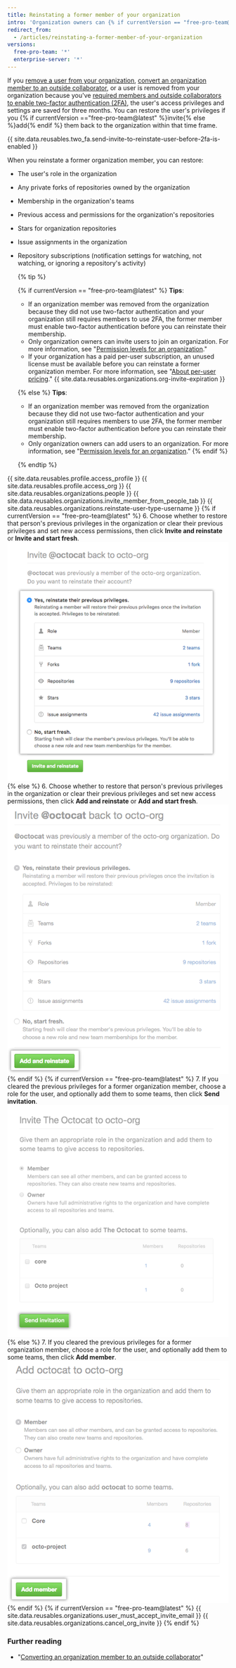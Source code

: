 ```yaml
---
title: Reinstating a former member of your organization
intro: 'Organization owners can {% if currentVersion == "free-pro-team@latest" %}invite former organization members to rejoin{% else %}add former members to{% endif%} your organization, and choose whether to restore the person''s former role, access permissions, forks, and settings.'
redirect_from:
  - /articles/reinstating-a-former-member-of-your-organization
versions:
  free-pro-team: '*'
  enterprise-server: '*'
---
```


If you [remove a user from your organization](/articles/removing-a-member-from-your-organization), [convert an organization member to an outside collaborator](/articles/converting-an-organization-member-to-an-outside-collaborator), or a user is removed from your organization because you've [required members and outside collaborators to enable two-factor authentication (2FA)](/articles/requiring-two-factor-authentication-in-your-organization), the user's access privileges and settings are saved for three months. You can restore the user's privileges if you {% if currentVersion =="free-pro-team@latest" %}invite{% else %}add{% endif %} them back to the organization within that time frame.

{{ site.data.reusables.two_fa.send-invite-to-reinstate-user-before-2fa-is-enabled }}

When you reinstate a former organization member, you can restore:
 - The user's role in the organization
 - Any private forks of repositories owned by the organization
 - Membership in the organization's teams
 - Previous access and permissions for the organization's repositories
 - Stars for organization repositories
 - Issue assignments in the organization
 - Repository subscriptions (notification settings for watching, not watching, or ignoring a repository's activity)

    {% tip %}

    {% if currentVersion == "free-pro-team@latest" %}
    **Tips**:
    - If an organization member was removed from the organization because they did not use two-factor authentication and your organization still requires members to use 2FA, the former member must enable two-factor authentication before you can reinstate their membership.
    - Only organization owners can invite users to join an organization. For more information, see "[Permission levels for an organization](/articles/permission-levels-for-an-organization)."
    - If your organization has a paid per-user subscription, an unused license must be available before you can reinstate a former organization member. For more information, see "[About per-user pricing](/articles/about-per-user-pricing)." {{ site.data.reusables.organizations.org-invite-expiration }}

   {% else %}
    **Tips**:
    - If an organization member was removed from the organization because they did not use two-factor authentication and your organization still requires members to use 2FA, the former member must enable two-factor authentication before you can reinstate their membership.
    - Only organization owners can add users to an organization. For more information, see "[Permission levels for an organization](/articles/permission-levels-for-an-organization)."
   {% endif %}

   {% endtip %}

{{ site.data.reusables.profile.access_profile }}
{{ site.data.reusables.profile.access_org }}
{{ site.data.reusables.organizations.people }}
{{ site.data.reusables.organizations.invite_member_from_people_tab }}
{{ site.data.reusables.organizations.reinstate-user-type-username }}
{% if currentVersion == "free-pro-team@latest" %}
6. Choose whether to restore that person's previous privileges in the organization or clear their previous privileges and set new access permissions, then click **Invite and reinstate** or **Invite and start fresh**.
  ![Choose to restore info or not](/assets/images/help/organizations/choose_whether_to_restore_org_member_info.png)
{% else %}
6. Choose whether to restore that person's previous privileges in the organization or clear their previous privileges and set new access permissions, then click **Add and reinstate** or **Add and start fresh**.
  ![Choose whether to restore privileges](/assets/images/help/organizations/choose_whether_to_restore_org_member_info_ghe.png)
{% endif %}
{% if currentVersion == "free-pro-team@latest" %}
7. If you cleared the previous privileges for a former organization member, choose a role for the user, and optionally add them to some teams, then click **Send invitation**.
  ![Role and team options and send invitation button](/assets/images/help/organizations/add-role-send-invitation.png)
{% else %}
7. If you cleared the previous privileges for a former organization member, choose a role for the user, and optionally add them to some teams, then click **Add member**.
  ![Role and team options and add member button](/assets/images/help/organizations/add-role-add-member.png)
{% endif %}
{% if currentVersion == "free-pro-team@latest" %}
{{ site.data.reusables.organizations.user_must_accept_invite_email }} {{ site.data.reusables.organizations.cancel_org_invite }}
{% endif %}

### Further reading

- "[Converting an organization member to an outside collaborator](/articles/converting-an-organization-member-to-an-outside-collaborator)"
